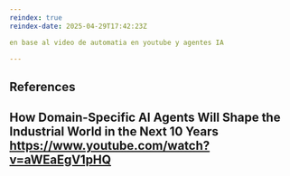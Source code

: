 ```yaml
---
reindex: true
reindex-date: 2025-04-29T17:42:23Z

en base al video de automatia en youtube y agentes IA

---
```


## References

How Domain-Specific AI Agents Will Shape the Industrial World in the Next 10 Years
<https://www.youtube.com/watch?v=aWEaEgV1pHQ>
---
